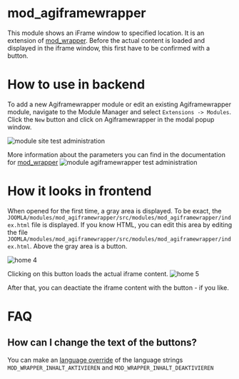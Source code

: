 # mod_agiframewrapper
This module shows an iFrame window to specified location. 
It is an extension of [mod_wrapper](https://docs.joomla.org/Help39:Extensions_Module_Manager_Wrapper).
Before the actual content is loaded and displayed in the iframe window, this first 
have to be confirmed with a button.

# How to use in backend
To add a new Agiframewrapper module or edit an existing Agiframewrapper module, 
navigate to the Module Manager and select `Extensions -> Modules`. 
Click the `New` button and click on Agiframewrapper in the modal popup window.

![module site test administration](https://user-images.githubusercontent.com/9974686/49697139-074d6d80-fbb4-11e8-924e-246f07778229.png)

More information about the parameters you can find in the documentation for
[mod_wrapper](https://docs.joomla.org/Help39:Extensions_Module_Manager_Wrapper)
![module agiframewrapper test administration](https://user-images.githubusercontent.com/9974686/49697138-06b4d700-fbb4-11e8-88a5-7598f61fcac6.png)

# How it looks in frontend

When opened for the first time, a gray area is displayed. 
To be exact, the `JOOMLA/modules/mod_agiframewrapper/src/modules/mod_agiframewrapper/index.html` file is displayed. 
If you know HTML, you can edit this area by editing 
the file `JOOMLA/modules/mod_agiframewrapper/src/modules/mod_agiframewrapper/index.html`. 
Above the gray area is a button.

![home 4](https://user-images.githubusercontent.com/9974686/49697297-b8a0d300-fbb5-11e8-9cab-a70d31ffc958.png)

Clicking on this button loads the actual iframe content. 
![home 5](https://user-images.githubusercontent.com/9974686/49697296-b8a0d300-fbb5-11e8-88c3-4a45feaae490.png)

After that, you can deactiate the iframe content with the button - if you like.

# FAQ
## How can I change the text of the buttons?
You can make an [language override](https://docs.joomla.org/J3.x:Language_Overrides_in_Joomla) of the language strings  
`MOD_WRAPPER_INHALT_AKTIVIEREN` and `MOD_WRAPPER_INHALT_DEAKTIVIEREN`

